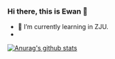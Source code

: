 ### Hi there, this is Ewan 👋
- 🌱 I’m currently learning in ZJU.
- 
[![Anurag's github stats](https://github-readme-stats.vercel.app/api?username=Ewan-K&show_icons=true&theme=radical)](https://github.com/anuraghazra/github-readme-stats)


